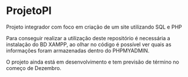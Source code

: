 # ProjetoPI
Projeto integrador com foco em criação de um site utilizando SQL e PHP

Para conseguir realizar a utilização deste repositório é necessária a instalação do BD XAMPP, ao olhar no código é possível ver quais as informações foram armazenadas dentro do PHPMYADMIN.

O projeto ainda está em desenvolvimento e tem previsão de término no começo de Dezembro.

